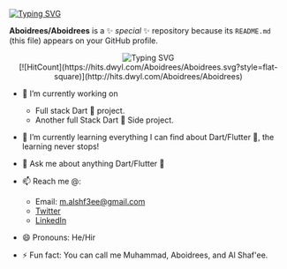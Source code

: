 [![Typing SVG](http://readme-typing-svg.herokuapp.com?font=Fira+Code&size=25&pause=1000&color=850000&center=true&vCenter=true&width=435&lines=Hello+there%2C+I'm+Muhammad;I+Am+A+Flutter+Developer)](https://git.io/typing-svg)

**Aboidrees/Aboidrees** is a ✨ _special_ ✨ repository because its `README.md` (this file) appears on your GitHub profile.


<p align="center">
		<img src="http://readme-typing-svg.herokuapp.com?font=Fira+Code&size=25&pause=1000&color=850000&center=true&vCenter=true&width=435&lines=Hello+there%2C+I'm+Muhammad;I+Am+A+Flutter+Developer" alt="Typing SVG" />
  <br />
    [![HitCount](https://hits.dwyl.com/Aboidrees/Aboidrees.svg?style=flat-square)](http://hits.dwyl.com/Aboidrees/Aboidrees)
</p>


* 🔭 I’m currently working on 
  - Full stack Dart 💙 project.
  - Another full Stack Dart 💙 Side project.
* 🌱 I’m currently learning everything I can find about Dart/Flutter 💙, the learning never stops!
* 💬 Ask me about anything Dart/Flutter 💙
* 📫 Reach me @:
  * Email: m.alshf3ee@gmail.com
  * [Twitter](https://twitter.com/alshf3ee)
  * [LinkedIn](https://www.linkedin.com/in/aboidrees/)

* 😄 Pronouns: He/Hir 
* ⚡ Fun fact: You can call me Muhammad, Aboidrees, and Al Shaf'ee.

